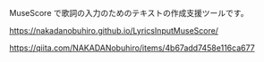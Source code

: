 MuseScore で歌詞の入力のためのテキストの作成支援ツールです。

https://nakadanobuhiro.github.io/LyricsInputMuseScore/

https://qiita.com/NAKADANobuhiro/items/4b67add7458e116ca677
